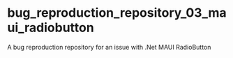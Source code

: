 # bug_reproduction_repository_03_maui_radiobutton
A bug reproduction repository for an issue with .Net MAUI RadioButton
